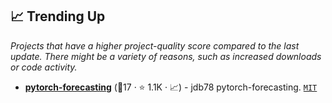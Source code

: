 ## 📈 Trending Up

_Projects that have a higher project-quality score compared to the last update. There might be a variety of reasons, such as increased downloads or code activity._

- <b><a href="https://github.com/jdb78/pytorch-forecasting">pytorch-forecasting</a></b> (🥈17 ·  ⭐ 1.1K · 📈) - jdb78 pytorch-forecasting. <code><a href="http://bit.ly/34MBwT8">MIT</a></code>

